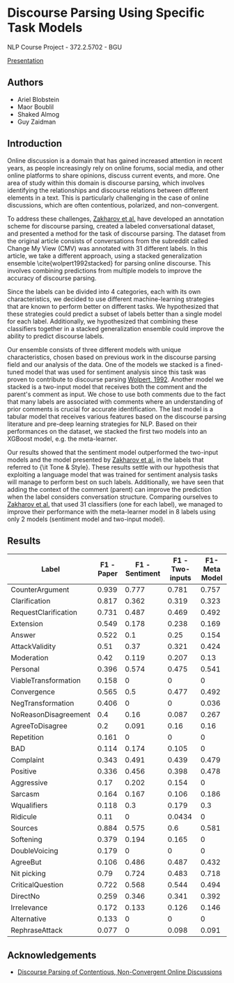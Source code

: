 # Discourse Parsing Using Specific Task Models
NLP Course Project - 372.2.5702 - BGU 

[Presentation](https://docs.google.com/presentation/d/1b1K0iT20VTpjrPteQPVNUZYxe3mBA29qSkxoz5BED64/edit#slide=id.p)

## Authors
- Ariel Blobstein
- Maor Boublil
- Shaked Almog
- Guy Zaidman

## Introduction
Online discussion is a domain that has gained increased attention in recent years, as people increasingly rely on online forums, social media, and other online platforms to share opinions, discuss current events, and more. One area of study within this domain is discourse parsing, which involves identifying the relationships and discourse relations between different elements in a text. This is particularly challenging in the case of online discussions, which are often contentious, polarized, and non-convergent.

To address these challenges, [Zakharov et al.](https://ojs.aaai.org/index.php/ICWSM/article/view/18109/17912) have developed an annotation scheme for discourse parsing, created a labeled conversational dataset, and presented a method for the task of discourse parsing. The dataset from the original article consists of conversations from the subreddit called Change My View (CMV) was annotated with 31 different labels. In this article, we take a different approach, using a stacked generalization ensemble \cite{wolpert1992stacked} for parsing online discourse. This involves combining predictions from multiple models to improve the accuracy of discourse parsing.

Since the labels can be divided into 4 categories, each with its own characteristics, we decided to use different machine-learning strategies that are known to perform better on different tasks. We hypothesized that these strategies could predict a subset of labels better than a single model for each label. Additionally, we hypothesized that combining these classifiers together in a stacked generalization ensemble could improve the ability to predict discourse labels. 

Our ensemble consists of three different models with unique characteristics, chosen based on previous work in the discourse parsing field and our analysis of the data. 
One of the models we stacked is a fined-tuned model that was used for sentiment analysis since this task was proven to contribute to discourse parsing [Wolpert, 1992](https://www.sciencedirect.com/science/article/abs/pii/S0893608005800231). 
Another model we stacked is a two-input model that receives both the comment and the parent's comment as input. We chose to use both comments due to the fact that many labels are associated with comments where an understanding of prior comments is crucial for accurate identification. 
The last model is a tabular model that receives various features based on the discourse parsing literature and pre-deep learning strategies for NLP. Based on their performances on the dataset, we stacked the first two models into an XGBoost model, e.g. the meta-learner. 

Our results showed that the sentiment model outperformed the two-input models and the model presented by [Zakharov et al.](https://ojs.aaai.org/index.php/ICWSM/article/view/18109/17912) in the labels that referred to {\it Tone \& Style}. 
These results settle with our hypothesis that exploiting a language model that was trained for sentiment analysis tasks will manage to perform best on such labels.
Additionally, we have seen that adding the context of the comment (parent) can improve the prediction when the label considers conversation structure.
Comparing ourselves to [Zakharov et al.](https://ojs.aaai.org/index.php/ICWSM/article/view/18109/17912) that used 31 classifiers (one for each label), we managed to improve their performance with the meta-learner model in 8 labels using only 2 models (sentiment model and two-input model).

## Results
Label | F1 - Paper | F1 - Sentiment | F1 - Two-inputs | F1-Meta Model
--- | --- | --- | --- | ---
CounterArgument | 0.939 | 0.777 | 0.781 | 0.757
Clarification | 0.817 | 0.362 | 0.319 | 0.323
RequestClarification | 0.731 | 0.487 | 0.469 | 0.492
Extension | 0.549 | 0.178 | 0.238 | 0.169
Answer | 0.522 | 0.1 | 0.25 | 0.154
AttackValidity | 0.51 | 0.37 | 0.321 | 0.424
Moderation | 0.42 | 0.119 | 0.207 | 0.13
Personal | 0.396 | 0.574 | 0.475 | 0.541
ViableTransformation | 0.158 | 0 | 0 | 0
Convergence | 0.565 | 0.5 | 0.477 | 0.492
NegTransformation | 0.406 | 0 | 0 | 0.036
NoReasonDisagreement | 0.4 | 0.16 | 0.087 | 0.267
AgreeToDisagree | 0.2 | 0.091 | 0.16 | 0.16
Repetition | 0.161 | 0 | 0 | 0
BAD | 0.114 | 0.174 | 0.105 | 0
Complaint | 0.343 | 0.491 | 0.439 | 0.479
Positive | 0.336 | 0.456 | 0.398 | 0.478
Aggressive | 0.17 | 0.202 | 0.154 | 0
Sarcasm | 0.164 | 0.167 | 0.106 | 0.186
Wqualifiers | 0.118 | 0.3 | 0.179 | 0.3
Ridicule | 0.11 | 0 | 0.0434 | 0
Sources | 0.884 | 0.575 | 0.6 | 0.581
Softening | 0.379 | 0.194 | 0.165 | 0
DoubleVoicing | 0.179 | 0 | 0 | 0
AgreeBut | 0.106 | 0.486 | 0.487 | 0.432
Nit picking | 0.79 | 0.724 | 0.483 | 0.718
CriticalQuestion | 0.722 | 0.568 | 0.544 | 0.494
DirectNo | 0.259 | 0.346 | 0.341 | 0.392
Irrelevance | 0.172 | 0.133 | 0.126 | 0.146
Alternative | 0.133 | 0 | 0 | 0
RephraseAttack | 0.077 | 0 | 0.098 | 0.091

## Acknowledgements
 - [Discourse Parsing of Contentious, Non-Convergent Online Discussions](https://ojs.aaai.org/index.php/ICWSM/article/view/18109/17912)

